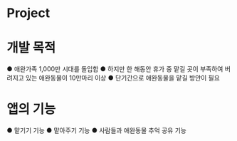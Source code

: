 # Project

# 개발 목적
  ● 애완가족 1,000만 시대를 돌입함
  ● 하지만 한 해동안 휴가 중 맡길 곳이 부족하여 버려지고 있는 애완동물이 10만마리 이상
  ● 단기간으로 애완동물을 맡길 방안이 필요

# 앱의 기능
  ● 맡기기 기능
  ● 맡아주기 기능
  ● 사람들과 애완동물 추억 공유 기능
  
